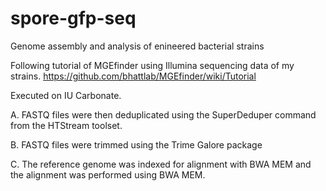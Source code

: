 # spore-gfp-seq
Genome assembly and analysis of enineered bacterial strains

Following tutorial of MGEfinder using Illumina sequencing data of my strains.
https://github.com/bhattlab/MGEfinder/wiki/Tutorial

Executed on IU Carbonate.

A. FASTQ files were then deduplicated using the SuperDeduper command from the HTStream toolset.

B. FASTQ files were trimmed using the Trime Galore package

C. The reference genome was indexed for alignment with BWA MEM and the alignment was performed using BWA MEM.

